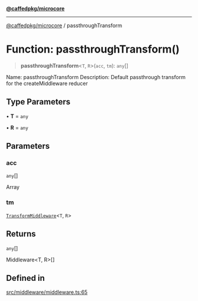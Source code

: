 [**@caffedpkg/microcore**](../README.md)

***

[@caffedpkg/microcore](../globals.md) / passthroughTransform

# Function: passthroughTransform()

> **passthroughTransform**\<`T`, `R`\>(`acc`, `tm`): `any`[]

Name: passthroughTransform
Description: Default passthrough transform for the createMiddleware reducer

## Type Parameters

• **T** = `any`

• **R** = `any`

## Parameters

### acc

`any`[]

Array<any>

### tm

[`TransformMiddleware`](../type-aliases/TransformMiddleware.md)\<`T`, `R`\>

## Returns

`any`[]

Middleware<T, R>[]

## Defined in

[src/middleware/middleware.ts:65](https://github.com/caffed/microcore/blob/3444f5042af4893783a848f270124aa74f8db032/src/middleware/middleware.ts#L65)
